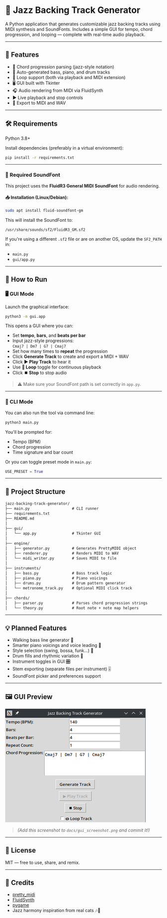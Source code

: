 # 🎷 Jazz Backing Track Generator

A Python application that generates customizable jazz backing tracks using MIDI synthesis and SoundFonts. Includes a simple GUI for tempo, chord progression, and looping — complete with real-time audio playback.

---

## 🚀 Features

- 🧠 Chord progression parsing (jazz-style notation)
- 🎸 Auto-generated bass, piano, and drum tracks
- 🔁 Loop support (both via playback and MIDI extension)
- 🖥️ GUI built with Tkinter
- 🎧 Audio rendering from MIDI via FluidSynth
- ▶️ Live playback and stop controls
- 💾 Export to MIDI and WAV

---

## 🛠 Requirements

Python 3.8+

Install dependencies (preferably in a virtual environment):

```bash
pip install -r requirements.txt
```

---

### 🔧 Required SoundFont

This project uses the **FluidR3 General MIDI SoundFont** for audio rendering.

#### 📥 Installation (Linux/Debian):

```bash
sudo apt install fluid-soundfont-gm
```

This will install the SoundFont to:

```
/usr/share/sounds/sf2/FluidR3_GM.sf2
```

If you're using a different `.sf2` file or are on another OS, update the `SF2_PATH` in:

- `main.py`
- `gui/app.py`

---

## 🚀 How to Run

### 🖥️ GUI Mode

Launch the graphical interface:

```bash
python3 -m gui.app
```

This opens a GUI where you can:
- Set **tempo**, **bars**, and **beats per bar**
- Input jazz-style progressions:  
  `Cmaj7 | Dm7 | G7 | Cmaj7`
- Set how many times to **repeat** the progression
- Click **Generate Track** to create and export a MIDI + WAV
- Click **▶️ Play Track** to hear it
- Use **🔁 Loop** toggle for continuous playback
- Click **⏹️ Stop** to stop audio

> ⚠️ Make sure your SoundFont path is set correctly in `app.py`.

---

### 🧪 CLI Mode

You can also run the tool via command line:

```bash
python3 main.py
```

You'll be prompted for:
- Tempo (BPM)
- Chord progression
- Time signature and bar count

Or you can toggle preset mode in `main.py`:

```python
USE_PRESET = True
```

---

## 📂 Project Structure

```
jazz-backing-track-generator/
├── main.py                   # CLI runner
├── requirements.txt
├── README.md
│
├── gui/
│   └── app.py                # Tkinter GUI
│
├── engine/
│   ├── generator.py          # Generates PrettyMIDI object
│   ├── renderer.py           # Renders MIDI to WAV
│   └── midi_writer.py        # Saves MIDI to file
│
├── instruments/
│   ├── bass.py               # Bass track logic
│   ├── piano.py              # Piano voicings
│   ├── drums.py              # Drum pattern generator
│   └── metronome_track.py    # Optional MIDI click track
│
├── chords/
│   ├── parser.py             # Parses chord progression strings
│   └── theory.py             # Root note + note map helpers
```

---

## 💡 Planned Features

- Walking bass line generator 🎸
- Smarter piano voicings and voice leading 🎹
- Style selection (swing, bossa, funk...) 🎵
- Drum fills and rhythmic variation 🥁
- Instrument toggles in GUI 🎛
- Stem exporting (separate files per instrument) 🎚
- SoundFont picker and preferences support

---

## 🖼 GUI Preview

![GUI Screenshot](docs/gui_screenshot.png)

> *(Add this screenshot to `docs/gui_screenshot.png` and commit it!)*

---

## 📄 License

MIT — free to use, share, and remix.

---

## 🙌 Credits

- [pretty_midi](https://github.com/craffel/pretty-midi)
- [FluidSynth](https://www.fluidsynth.org/)
- [pygame](https://www.pygame.org/)
- Jazz harmony inspiration from real cats 🎶🐾
